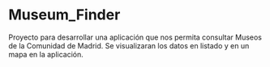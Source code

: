 # Museum_Finder

Proyecto para desarrollar una aplicación que nos permita consultar Museos de la Comunidad de Madrid.
Se visualizaran los datos en listado y en un mapa en la aplicación.
